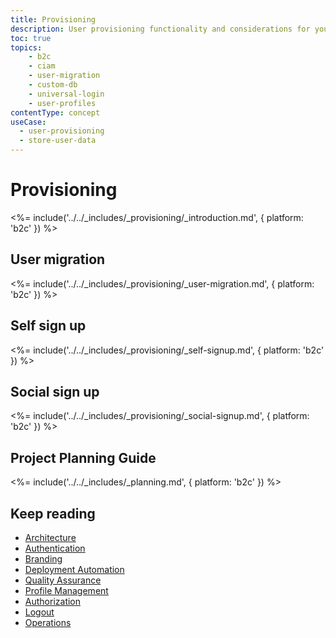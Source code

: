 ```yaml
---
title: Provisioning
description: User provisioning functionality and considerations for your B2C IAM  implementation. 
toc: true
topics:
    - b2c
    - ciam
    - user-migration
    - custom-db
    - universal-login
    - user-profiles
contentType: concept
useCase:
  - user-provisioning
  - store-user-data
---
```

# Provisioning

<%= include('../../_includes/_provisioning/_introduction.md', { platform: 'b2c' }) %>

## User migration

<%= include('../../_includes/_provisioning/_user-migration.md', { platform: 'b2c' }) %>

## Self sign up

<%= include('../../_includes/_provisioning/_self-signup.md', { platform: 'b2c' }) %>

## Social sign up

<%= include('../../_includes/_provisioning/_social-signup.md', { platform: 'b2c' }) %>

## Project Planning Guide

<%= include('../../_includes/_planning.md', { platform: 'b2c' }) %>

## Keep reading

* [Architecture](/architecture-scenarios/implementation/b2c/b2c-architecture)
* [Authentication](/architecture-scenarios/implementation/b2c/b2c-authentication)
* [Branding](/architecture-scenarios/implementation/b2c/b2c-branding)
* [Deployment Automation](/architecture-scenarios/implementation/b2c/b2c-deployment)
* [Quality Assurance](/architecture-scenarios/implementation/b2c/b2c-qa)
* [Profile Management](/architecture-scenarios/implementation/b2c/b2c-profile-mgmt)
* [Authorization](/architecture-scenarios/implementation/b2c/b2c-authorization)
* [Logout](/architecture-scenarios/implementation/b2c/b2c-logout)
* [Operations](/architecture-scenarios/implementation/b2c/b2c-operations)
